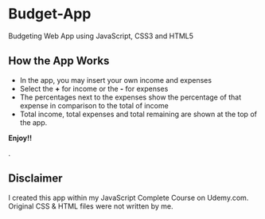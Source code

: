 # Budget-App
Budgeting Web App using JavaScript, CSS3 and HTML5

## How the App Works
* In the app, you may insert your own income and expenses
* Select the **+** for income or the **-** for expenses
* The percentages next to the expenses show the percentage of that expense in comparison to the total of income
* Total income, total expenses and total remaining are shown at the top of the app.

**Enjoy!!**

.

## Disclaimer
I created this app within my JavaScript Complete Course on Udemy.com. 
Original CSS & HTML files were not written by me. 
